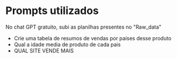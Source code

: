 # Prompts utilizados

No chat GPT gratuito, subi as planilhas presentes no "Raw_data"
- Crie uma tabela de resumos de vendas por países desse produto
- Qual a idade media de produto de cada pais
- QUAL SITE VENDE MAIS